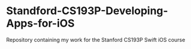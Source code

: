# Standford-CS193P-Developing-Apps-for-iOS
Repository containing my work for the Stanford CS193P Swift iOS course
